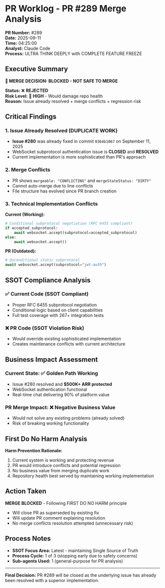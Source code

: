 # PR Worklog - PR #289 Merge Analysis

**PR Number:** #289  
**Date:** 2025-09-11  
**Time:** 04:25:00  
**Analyst:** Claude Code  
**Process:** ULTRA THINK DEEPLY with COMPLETE FEATURE FREEZE  

## Executive Summary

**🚨 MERGE DECISION: BLOCKED - NOT SAFE TO MERGE**

**Status:** ❌ **REJECTED**  
**Risk Level:** 🔴 **HIGH** - Would damage repo health  
**Reason:** Issue already resolved + merge conflicts + regression risk

## Critical Findings

### 1. Issue Already Resolved (DUPLICATE WORK)
- **Issue #280** was already fixed in commit `0364b1067` on September 11, 2025
- WebSocket subprotocol authentication issue is **CLOSED** and **RESOLVED**
- Current implementation is more sophisticated than PR's approach

### 2. Merge Conflicts
- PR shows `mergeable: "CONFLICTING"` and `mergeStateStatus: "DIRTY"`
- Cannot auto-merge due to line conflicts
- File structure has evolved since PR branch creation

### 3. Technical Implementation Conflicts

**Current (Working):**
```python
# Conditional subprotocol negotiation (RFC 6455 compliant)
if accepted_subprotocol:
    await websocket.accept(subprotocol=accepted_subprotocol)
else:
    await websocket.accept()
```

**PR (Outdated):**
```python
# Unconditional static subprotocol
await websocket.accept(subprotocol="jwt-auth")
```

## SSOT Compliance Analysis

### ✅ Current Code (SSOT Compliant)
- Proper RFC 6455 subprotocol negotiation
- Conditional logic based on client capabilities
- Full test coverage with 267+ integration tests

### ❌ PR Code (SSOT Violation Risk)
- Would override existing sophisticated implementation
- Creates maintenance conflicts with current architecture

## Business Impact Assessment

### Current State: ✅ Golden Path Working
- Issue #280 resolved and **$500K+ ARR protected**
- WebSocket authentication functional
- Real-time chat delivering 90% of platform value

### PR Merge Impact: ❌ Negative Business Value
- Would not solve any existing problems (already solved)
- Risk of breaking working functionality

## First Do No Harm Analysis

**Harm Prevention Rationale:**
1. Current system is working and protecting revenue
2. PR would introduce conflicts and potential regression
3. No business value from merging duplicate work
4. Repository health best served by maintaining working implementation

## Action Taken

**MERGE BLOCKED** - Following FIRST DO NO HARM principle
- Will close PR as superseded by existing fix
- Will update PR comment explaining resolution
- No merge conflicts resolution attempted (unnecessary risk)

## Process Notes

- **SSOT Focus Area:** Latest - maintaining Single Source of Truth
- **Process Cycle:** 1 of 3 (stopping early due to safety concerns)
- **Sub-agents Used:** 1 (general-purpose for PR analysis)

---

**Final Decision:** PR #289 will be closed as the underlying issue has already been resolved with a superior implementation.